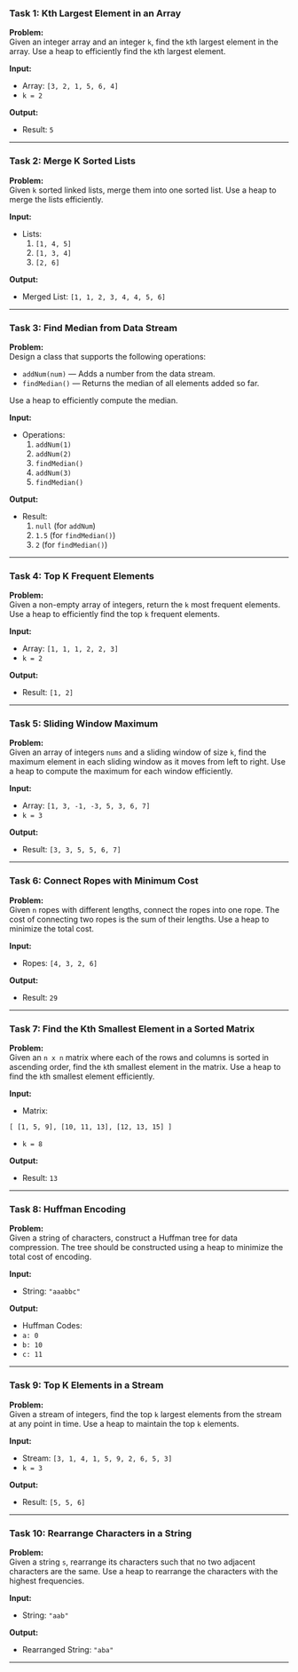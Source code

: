 ### Task 1: Kth Largest Element in an Array
**Problem:**  
Given an integer array and an integer `k`, find the `k`th largest element in the array. Use a heap to efficiently find the `k`th largest element.

**Input:**
- Array: `[3, 2, 1, 5, 6, 4]`
- `k = 2`

**Output:**
- Result: `5`

---

### Task 2: Merge K Sorted Lists
**Problem:**  
Given `k` sorted linked lists, merge them into one sorted list. Use a heap to merge the lists efficiently.

**Input:**
- Lists: 
  1. `[1, 4, 5]`
  2. `[1, 3, 4]`
  3. `[2, 6]`

**Output:**
- Merged List: `[1, 1, 2, 3, 4, 4, 5, 6]`

---

### Task 3: Find Median from Data Stream
**Problem:**  
Design a class that supports the following operations:
- `addNum(num)` — Adds a number from the data stream.
- `findMedian()` — Returns the median of all elements added so far.

Use a heap to efficiently compute the median.

**Input:**
- Operations:
  1. `addNum(1)`
  2. `addNum(2)`
  3. `findMedian()`
  4. `addNum(3)`
  5. `findMedian()`

**Output:**
- Result:
  1. `null` (for `addNum`)
  2. `1.5` (for `findMedian()`)
  3. `2` (for `findMedian()`)

---

### Task 4: Top K Frequent Elements
**Problem:**  
Given a non-empty array of integers, return the `k` most frequent elements. Use a heap to efficiently find the top `k` frequent elements.

**Input:**
- Array: `[1, 1, 1, 2, 2, 3]`
- `k = 2`

**Output:**
- Result: `[1, 2]`

---

### Task 5: Sliding Window Maximum
**Problem:**  
Given an array of integers `nums` and a sliding window of size `k`, find the maximum element in each sliding window as it moves from left to right. Use a heap to compute the maximum for each window efficiently.

**Input:**
- Array: `[1, 3, -1, -3, 5, 3, 6, 7]`
- `k = 3`

**Output:**
- Result: `[3, 3, 5, 5, 6, 7]`

---

### Task 6: Connect Ropes with Minimum Cost
**Problem:**  
Given `n` ropes with different lengths, connect the ropes into one rope. The cost of connecting two ropes is the sum of their lengths. Use a heap to minimize the total cost.

**Input:**
- Ropes: `[4, 3, 2, 6]`

**Output:**
- Result: `29`

---

### Task 7: Find the Kth Smallest Element in a Sorted Matrix
**Problem:**  
Given an `n x n` matrix where each of the rows and columns is sorted in ascending order, find the `k`th smallest element in the matrix. Use a heap to find the `k`th smallest element efficiently.

**Input:**
- Matrix: 
```
[ [1, 5, 9], [10, 11, 13], [12, 13, 15] ]
```

- `k = 8`

**Output:**
- Result: `13`

---

### Task 8: Huffman Encoding
**Problem:**  
Given a string of characters, construct a Huffman tree for data compression. The tree should be constructed using a heap to minimize the total cost of encoding.

**Input:**
- String: `"aaabbc"`

**Output:**
- Huffman Codes: 
- `a: 0`
- `b: 10`
- `c: 11`

---

### Task 9: Top K Elements in a Stream
**Problem:**  
Given a stream of integers, find the top `k` largest elements from the stream at any point in time. Use a heap to maintain the top `k` elements.

**Input:**
- Stream: `[3, 1, 4, 1, 5, 9, 2, 6, 5, 3]`
- `k = 3`

**Output:**
- Result: `[5, 5, 6]`

---

### Task 10: Rearrange Characters in a String
**Problem:**  
Given a string `s`, rearrange its characters such that no two adjacent characters are the same. Use a heap to rearrange the characters with the highest frequencies.

**Input:**
- String: `"aab"`

**Output:**
- Rearranged String: `"aba"`

---
